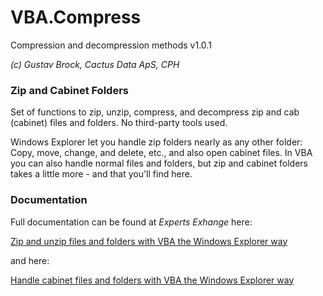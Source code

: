 # VBA.Compress

Compression and decompression methods v1.0.1

*(c) Gustav Brock, Cactus Data ApS, CPH*

### Zip and Cabinet Folders
Set of functions to zip, unzip, compress, and decompress zip and cab (cabinet) files and folders.
No third-party tools used.

Windows Explorer let you handle zip folders nearly as any other folder: Copy, move, change, and delete, etc., and also open cabinet files.
In VBA you can also handle normal files and folders, but zip and cabinet folders takes a little more - and that you'll find here.

### Documentation
Full documentation can be found at *Experts Exhange* here:

[Zip and unzip files and folders with VBA the Windows Explorer way](https://www.experts-exchange.com/articles/31130/Zip-and-unzip-files-and-folders-with-VBA-the-Windows-Explorer-way.html)

and here:

[Handle cabinet files and folders with VBA the Windows Explorer way](https://www.experts-exchange.com/articles/31144/Handle-cabinet-files-and-folders-with-VBA-the-Windows-Explorer-way.html)
